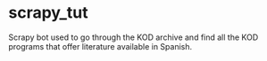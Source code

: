 # scrapy_tut
Scrapy bot used to go through the KOD archive and find all the KOD programs that offer literature available in Spanish.
